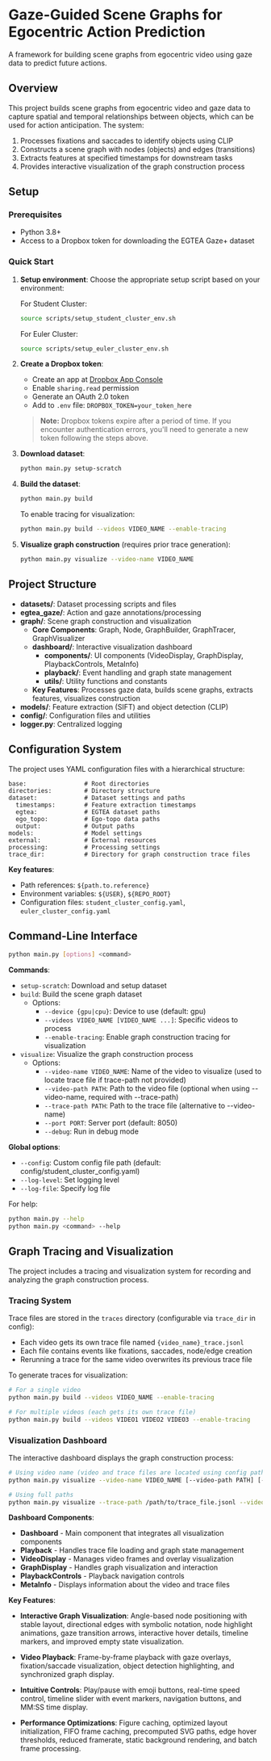 # Gaze-Guided Scene Graphs for Egocentric Action Prediction

A framework for building scene graphs from egocentric video using gaze data to predict future actions.

## Overview

This project builds scene graphs from egocentric video and gaze data to capture spatial and temporal relationships between objects, which can be used for action anticipation. The system:

1. Processes fixations and saccades to identify objects using CLIP
2. Constructs a scene graph with nodes (objects) and edges (transitions)
3. Extracts features at specified timestamps for downstream tasks
4. Provides interactive visualization of the graph construction process

## Setup

### Prerequisites

- Python 3.8+
- Access to a Dropbox token for downloading the EGTEA Gaze+ dataset

### Quick Start

1. **Setup environment**:
   Choose the appropriate setup script based on your environment:
   
   For Student Cluster:
   ```bash
   source scripts/setup_student_cluster_env.sh
   ```
   
   For Euler Cluster:
   ```bash
   source scripts/setup_euler_cluster_env.sh
   ```

2. **Create a Dropbox token**:
   - Create an app at [Dropbox App Console](https://www.dropbox.com/developers/apps/)
   - Enable `sharing.read` permission
   - Generate an OAuth 2.0 token
   - Add to `.env` file: `DROPBOX_TOKEN=your_token_here`
   
   > **Note:** Dropbox tokens expire after a period of time. If you encounter authentication errors, you'll need to generate a new token following the steps above.

3. **Download dataset**:
   ```bash
   python main.py setup-scratch
   ```

4. **Build the dataset**:
   ```bash
   python main.py build
   ```
   
   To enable tracing for visualization:
   ```bash
   python main.py build --videos VIDEO_NAME --enable-tracing
   ```

5. **Visualize graph construction** (requires prior trace generation):
   ```bash
   python main.py visualize --video-name VIDEO_NAME
   ```

## Project Structure

- **datasets/**: Dataset processing scripts and files
- **egtea_gaze/**: Action and gaze annotations/processing
- **graph/**: Scene graph construction and visualization
  - **Core Components**: Graph, Node, GraphBuilder, GraphTracer, GraphVisualizer
  - **dashboard/**: Interactive visualization dashboard
    - **components/**: UI components (VideoDisplay, GraphDisplay, PlaybackControls, MetaInfo)
    - **playback/**: Event handling and graph state management
    - **utils/**: Utility functions and constants
  - **Key Features**: Processes gaze data, builds scene graphs, extracts features, visualizes construction
- **models/**: Feature extraction (SIFT) and object detection (CLIP)
- **config/**: Configuration files and utilities
- **logger.py**: Centralized logging

## Configuration System

The project uses YAML configuration files with a hierarchical structure:

```
base:                # Root directories
directories:         # Directory structure
dataset:             # Dataset settings and paths
  timestamps:        # Feature extraction timestamps
  egtea:             # EGTEA dataset paths
  ego_topo:          # Ego-topo data paths
  output:            # Output paths
models:              # Model settings
external:            # External resources
processing:          # Processing settings
trace_dir:           # Directory for graph construction trace files
```

**Key features**:
- Path references: `${path.to.reference}`
- Environment variables: `${USER}`, `${REPO_ROOT}`
- Configuration files: `student_cluster_config.yaml`, `euler_cluster_config.yaml`

## Command-Line Interface

```bash
python main.py [options] <command>
```

**Commands**:
- `setup-scratch`: Download and setup dataset
- `build`: Build the scene graph dataset
  - Options:
    - `--device {gpu|cpu}`: Device to use (default: gpu)
    - `--videos VIDEO_NAME [VIDEO_NAME ...]`: Specific videos to process
    - `--enable-tracing`: Enable graph construction tracing for visualization
- `visualize`: Visualize the graph construction process
  - Options:
    - `--video-name VIDEO_NAME`: Name of the video to visualize (used to locate trace file if trace-path not provided)
    - `--video-path PATH`: Path to the video file (optional when using --video-name, required with --trace-path)
    - `--trace-path PATH`: Path to the trace file (alternative to --video-name)
    - `--port PORT`: Server port (default: 8050)
    - `--debug`: Run in debug mode

**Global options**:
- `--config`: Custom config file path (default: config/student_cluster_config.yaml)
- `--log-level`: Set logging level
- `--log-file`: Specify log file

For help:
```bash
python main.py --help
python main.py <command> --help
```

## Graph Tracing and Visualization

The project includes a tracing and visualization system for recording and analyzing the graph construction process.

### Tracing System

Trace files are stored in the `traces` directory (configurable via `trace_dir` in config):
- Each video gets its own trace file named `{video_name}_trace.jsonl`
- Each file contains events like fixations, saccades, node/edge creation
- Rerunning a trace for the same video overwrites its previous trace file

To generate traces for visualization:
```bash
# For a single video
python main.py build --videos VIDEO_NAME --enable-tracing

# For multiple videos (each gets its own trace file)
python main.py build --videos VIDEO1 VIDEO2 VIDEO3 --enable-tracing
```

### Visualization Dashboard

The interactive dashboard displays the graph construction process:

```bash
# Using video name (video and trace files are located using config paths)
python main.py visualize --video-name VIDEO_NAME [--video-path PATH] [--port PORT]

# Using full paths
python main.py visualize --trace-path /path/to/trace_file.jsonl --video-path /path/to/video.mp4 [--port PORT]
```

**Dashboard Components**:
- **Dashboard** - Main component that integrates all visualization components
- **Playback** - Handles trace file loading and graph state management
- **VideoDisplay** - Manages video frames and overlay visualization
- **GraphDisplay** - Handles graph visualization and interaction
- **PlaybackControls** - Playback navigation controls
- **MetaInfo** - Displays information about the video and trace files

**Key Features**:
- **Interactive Graph Visualization**: Angle-based node positioning with stable layout, directional edges with symbolic notation, node highlight animations, gaze transition arrows, interactive hover details, timeline markers, and improved empty state visualization.

- **Video Playback**: Frame-by-frame playback with gaze overlays, fixation/saccade visualization, object detection highlighting, and synchronized graph display.

- **Intuitive Controls**: Play/pause with emoji buttons, real-time speed control, timeline slider with event markers, navigation buttons, and MM:SS time display.

- **Performance Optimizations**: Figure caching, optimized layout initialization, FIFO frame caching, precomputed SVG paths, edge hover thresholds, reduced framerate, static background rendering, and batch frame processing.